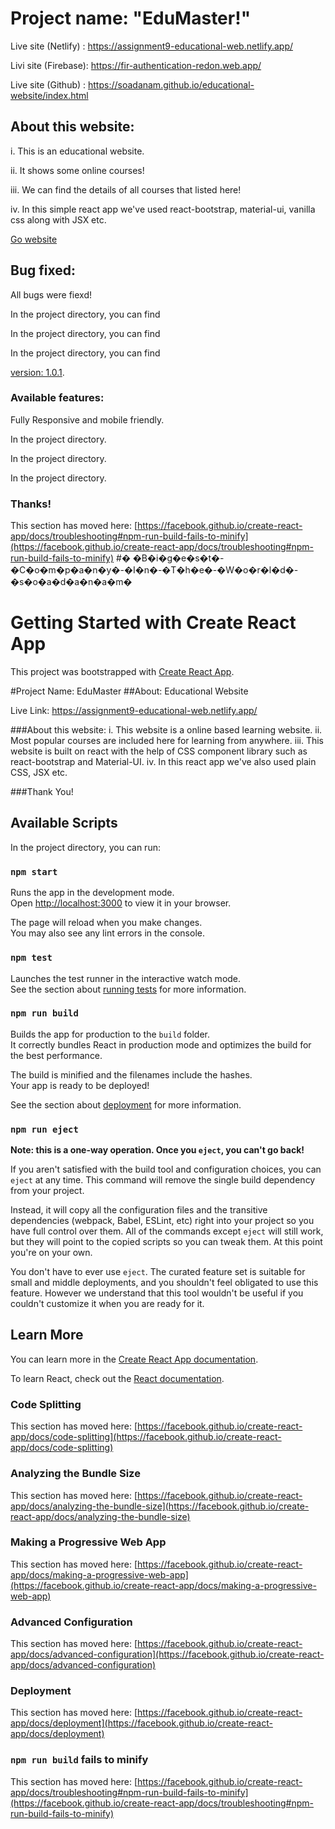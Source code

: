 # Project name: "EduMaster!" 

Live site (Netlify) : https://assignment9-educational-web.netlify.app/

Livi site (Firebase): https://fir-authentication-redon.web.app/

Live site (Github) : https://soadanam.github.io/educational-website/index.html 


## About this website:

i. This is an educational website.

ii. It shows some online courses!

iii. We can find the details of all courses that listed here!

iv. In this simple react app we've used react-bootstrap, material-ui, vanilla css along with JSX etc.

 [Go website]([https://](https://assignment9-educational-web.netlify.app/)  )


## Bug fixed:

All bugs were fiexd!

In the project directory, you can find

In the project directory, you can find

In the project directory, you can find

[version: 1.0.1]([https://assignment8-by-react.netlify.app/](https://assignment9-educational-web.netlify.app/) ).


### Available features:

Fully Responsive and mobile friendly.

In the project directory.

In the project directory.

In the project directory.




### Thanks!

This section has moved here: [https://facebook.github.io/create-react-app/docs/troubleshooting#npm-run-build-fails-to-minify](https://facebook.github.io/create-react-app/docs/troubleshooting#npm-run-build-fails-to-minify)
#� �B�i�g�e�s�t�-�C�o�m�p�a�n�y�-�I�n�-�T�h�e�-�W�o�r�l�d�-�s�o�a�d�a�n�a�m�





# Getting Started with Create React App

This project was bootstrapped with [Create React App](https://github.com/facebook/create-react-app).

#Project Name: EduMaster
##About: Educational Website

Live Link: https://assignment9-educational-web.netlify.app/


###About this website:
i. This website is a online based learning website.
ii. Most popular courses are included here for learning from anywhere.
iii. This website is built on react with the help of CSS component library such as react-bootstrap and Material-UI.
iv. In this react app we've also used plain CSS, JSX etc.

###Thank You!
## Available Scripts

In the project directory, you can run:

### `npm start`

Runs the app in the development mode.\
Open [http://localhost:3000](http://localhost:3000) to view it in your browser.

The page will reload when you make changes.\
You may also see any lint errors in the console.

### `npm test`

Launches the test runner in the interactive watch mode.\
See the section about [running tests](https://facebook.github.io/create-react-app/docs/running-tests) for more information.

### `npm run build`

Builds the app for production to the `build` folder.\
It correctly bundles React in production mode and optimizes the build for the best performance.

The build is minified and the filenames include the hashes.\
Your app is ready to be deployed!

See the section about [deployment](https://facebook.github.io/create-react-app/docs/deployment) for more information.

### `npm run eject`

**Note: this is a one-way operation. Once you `eject`, you can't go back!**

If you aren't satisfied with the build tool and configuration choices, you can `eject` at any time. This command will remove the single build dependency from your project.

Instead, it will copy all the configuration files and the transitive dependencies (webpack, Babel, ESLint, etc) right into your project so you have full control over them. All of the commands except `eject` will still work, but they will point to the copied scripts so you can tweak them. At this point you're on your own.

You don't have to ever use `eject`. The curated feature set is suitable for small and middle deployments, and you shouldn't feel obligated to use this feature. However we understand that this tool wouldn't be useful if you couldn't customize it when you are ready for it.

## Learn More

You can learn more in the [Create React App documentation](https://facebook.github.io/create-react-app/docs/getting-started).

To learn React, check out the [React documentation](https://reactjs.org/).

### Code Splitting

This section has moved here: [https://facebook.github.io/create-react-app/docs/code-splitting](https://facebook.github.io/create-react-app/docs/code-splitting)

### Analyzing the Bundle Size

This section has moved here: [https://facebook.github.io/create-react-app/docs/analyzing-the-bundle-size](https://facebook.github.io/create-react-app/docs/analyzing-the-bundle-size)

### Making a Progressive Web App

This section has moved here: [https://facebook.github.io/create-react-app/docs/making-a-progressive-web-app](https://facebook.github.io/create-react-app/docs/making-a-progressive-web-app)

### Advanced Configuration

This section has moved here: [https://facebook.github.io/create-react-app/docs/advanced-configuration](https://facebook.github.io/create-react-app/docs/advanced-configuration)

### Deployment

This section has moved here: [https://facebook.github.io/create-react-app/docs/deployment](https://facebook.github.io/create-react-app/docs/deployment)

### `npm run build` fails to minify

This section has moved here: [https://facebook.github.io/create-react-app/docs/troubleshooting#npm-run-build-fails-to-minify](https://facebook.github.io/create-react-app/docs/troubleshooting#npm-run-build-fails-to-minify)
